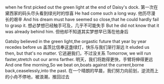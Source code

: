 
when he first picked out the green light at the end of Daisy's dock.
第一次在黛西家的码头尽头看到绿光时的惊喜
He had come such a long way.
他历尽漫长的艰辛
And his dream must have seemed so close,that he could hardly fail to grasp it.
想必梦想已经触手可及，几乎不可能失手
But he did not know that it was already behind him.
但他却不知道其实梦想早已落在他身后

Gatsby believed in the green light,the orgastic future that year by year recedes before us
盖茨比信奉这盏绿灯，快乐与我们渐行渐远
It eluded us then, but that's no matter.
它逃避我们，不过没关系
Tomorrow, we will run faster,stretch out our arms farther.
明天，我们将跑得更快，手臂将伸得更远
And one fine morning,So we beat on,boats against the current,borne back,ceaselessly,into the past.
在一个晴朗的早晨，我们努力向前划，逆流而上的小舟不停地，被浪潮，推回过去